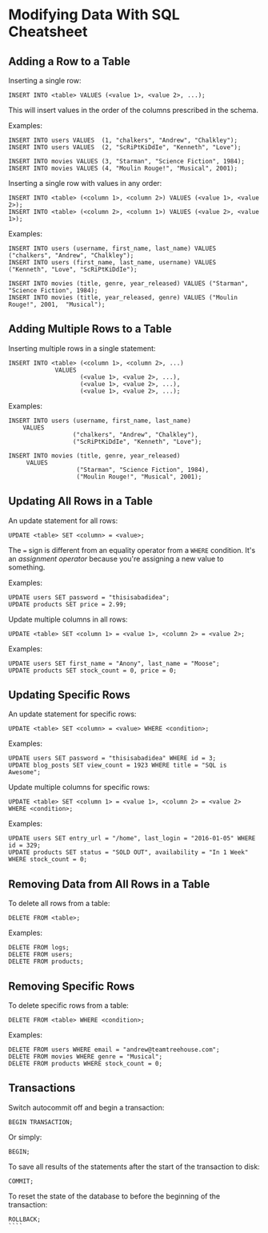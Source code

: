 # Modifying Data With SQL Cheatsheet

## Adding a Row to a Table


Inserting a single row:

```
INSERT INTO <table> VALUES (<value 1>, <value 2>, ...);
```

This will insert values in the order of the columns prescribed in the schema.

Examples:

```sq
INSERT INTO users VALUES  (1, "chalkers", "Andrew", "Chalkley");
INSERT INTO users VALUES  (2, "ScRiPtKiDdIe", "Kenneth", "Love");

INSERT INTO movies VALUES (3, "Starman", "Science Fiction", 1984);
INSERT INTO movies VALUES (4, "Moulin Rouge!", "Musical", 2001);
```

Inserting a single row with values in any order:

```
INSERT INTO <table> (<column 1>, <column 2>) VALUES (<value 1>, <value 2>);
INSERT INTO <table> (<column 2>, <column 1>) VALUES (<value 2>, <value 1>);
```

Examples:

```
INSERT INTO users (username, first_name, last_name) VALUES ("chalkers", "Andrew", "Chalkley");
INSERT INTO users (first_name, last_name, username) VALUES  ("Kenneth", "Love", "ScRiPtKiDdIe");

INSERT INTO movies (title, genre, year_released) VALUES ("Starman", "Science Fiction", 1984);
INSERT INTO movies (title, year_released, genre) VALUES ("Moulin Rouge!", 2001,  "Musical");
```


## Adding Multiple Rows to a Table

Inserting multiple rows in a single statement:

```
INSERT INTO <table> (<column 1>, <column 2>, ...) 
             VALUES 
                    (<value 1>, <value 2>, ...),
                    (<value 1>, <value 2>, ...),
                    (<value 1>, <value 2>, ...);
```

Examples:

```
INSERT INTO users (username, first_name, last_name) 
    VALUES 
                  ("chalkers", "Andrew", "Chalkley"),
                  ("ScRiPtKiDdIe", "Kenneth", "Love");

INSERT INTO movies (title, genre, year_released) 
     VALUES 
                   ("Starman", "Science Fiction", 1984),
                   ("Moulin Rouge!", "Musical", 2001);
```

## Updating All Rows in a Table

An update statement for all rows:

```
UPDATE <table> SET <column> = <value>;
```

The `=` sign is different from an equality operator from a `WHERE` condition. It's an _assignment operator_ because you're assigning a new value to something.

Examples:

```
UPDATE users SET password = "thisisabadidea";
UPDATE products SET price = 2.99;
```

Update multiple columns in all rows:

```
UPDATE <table> SET <column 1> = <value 1>, <column 2> = <value 2>;
```

Examples:

```
UPDATE users SET first_name = "Anony", last_name = "Moose";
UPDATE products SET stock_count = 0, price = 0;
```

## Updating Specific Rows

An update statement for specific rows:

```
UPDATE <table> SET <column> = <value> WHERE <condition>;
```
Examples:

```
UPDATE users SET password = "thisisabadidea" WHERE id = 3;
UPDATE blog_posts SET view_count = 1923 WHERE title = "SQL is Awesome";
```

Update multiple columns for specific rows:

```
UPDATE <table> SET <column 1> = <value 1>, <column 2> = <value 2> WHERE <condition>;
```

Examples:

```
UPDATE users SET entry_url = "/home", last_login = "2016-01-05" WHERE id = 329;
UPDATE products SET status = "SOLD OUT", availability = "In 1 Week" WHERE stock_count = 0;
```

## Removing Data from All Rows in a Table

To delete all rows from a table:

```
DELETE FROM <table>;
```

Examples:

```
DELETE FROM logs;
DELETE FROM users;
DELETE FROM products;
```


##  Removing Specific Rows

To delete specific rows from a table:

```
DELETE FROM <table> WHERE <condition>;
```

Examples:

```
DELETE FROM users WHERE email = "andrew@teamtreehouse.com";
DELETE FROM movies WHERE genre = "Musical";
DELETE FROM products WHERE stock_count = 0;
```


## Transactions


Switch autocommit off and begin a transaction:

```
BEGIN TRANSACTION;
```

Or simply:

```
BEGIN;
```

To save all results of the statements after the start of the transaction to disk:

```
COMMIT;
```

To reset the state of the database to before the beginning  of the transaction:

```
ROLLBACK;
​````

```